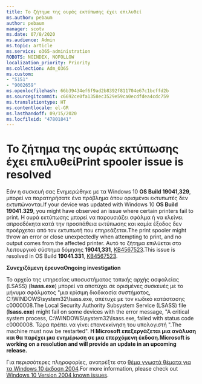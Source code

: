 ```yaml
---
title: Το ζήτημα της ουράς εκτύπωσης έχει επιλυθεί
ms.author: pebaum
author: pebaum
manager: scotv
ms.date: 07/8/2020
ms.audience: Admin
ms.topic: article
ms.service: o365-administration
ROBOTS: NOINDEX, NOFOLLOW
localization_priority: Priority
ms.collection: Adm_O365
ms.custom:
- "5151"
- "9002659"
ms.openlocfilehash: 66b39434ef6f9ad2b8392f811704e67c1bcffd2b
ms.sourcegitcommit: c6692ce0fa1358ec3529e59ca0ecdfdea4cdc759
ms.translationtype: HT
ms.contentlocale: el-GR
ms.lasthandoff: 09/15/2020
ms.locfileid: "47801841"
---
```

# <a name="print-spooler-issue-is-resolved"></a><span data-ttu-id="d642f-102">Το ζήτημα της ουράς εκτύπωσης έχει επιλυθεί</span><span class="sxs-lookup"><span data-stu-id="d642f-102">Print spooler issue is resolved</span></span>

<span data-ttu-id="d642f-103">Εάν η συσκευή σας Ενημερώθηκε με τα Windows 10  **OS Build 19041,329**, μπορεί να παρατηρήσατε ένα πρόβλημα όπου ορισμένοι εκτυπωτές δεν εκτυπώνονται.</span><span class="sxs-lookup"><span data-stu-id="d642f-103">If your device was updated with Windows 10  **OS Build 19041.329**, you might have observed an issue where certain printers fail to print.</span></span> <span data-ttu-id="d642f-104">Η ουρά εκτύπωσης μπορεί να παρουσιάζει σφάλμα ή να κλείνει απροσδόκητα κατά την προσπάθεια εκτύπωσης και καμία έξοδος δεν προέρχεται από τον εκτυπωτή που επηρεάζεται.</span><span class="sxs-lookup"><span data-stu-id="d642f-104">The print spooler might throw an error or close unexpectedly when attempting to print, and no output comes from the affected printer.</span></span> <span data-ttu-id="d642f-105">Αυτό το ζήτημα επιλύεται στο λειτουργικό σύστημα δόμησης  **19041,331**, [KB4567523](https://support.microsoft.com/help/4567523/windows-10-update-kb4567523).</span><span class="sxs-lookup"><span data-stu-id="d642f-105">This issue is resolved in OS Build  **19041.331**, [KB4567523](https://support.microsoft.com/help/4567523/windows-10-update-kb4567523).</span></span>  

<span data-ttu-id="d642f-106">**Συνεχιζόμενη έρευνα**</span><span class="sxs-lookup"><span data-stu-id="d642f-106">**Ongoing investigation**</span></span>

<span data-ttu-id="d642f-107">Το αρχείο της υπηρεσίας υποσυστήματος τοπικής αρχής ασφαλείας (LSASS) (**Isass.exe**) μπορεί να αποτύχει σε ορισμένες συσκευές με το μήνυμα σφάλματος "μια κρίσιμη διαδικασία συστήματος, C:\WINDOWS\system32\Isass.exe, απέτυχε με τον κωδικό κατάστασης c0000008.</span><span class="sxs-lookup"><span data-stu-id="d642f-107">The Local Security Authority Subsystem Service (LSASS) file (**Isass.exe**) might fail on some devices with the error message, "A critical system process, C:\WINDOWS\system32\Isass.exe, failed with status code c0000008.</span></span> <span data-ttu-id="d642f-108">Τώρα πρέπει να γίνει επανεκκίνηση του υπολογιστή ".</span><span class="sxs-lookup"><span data-stu-id="d642f-108">The machine must now be restarted".</span></span>  <span data-ttu-id="d642f-109">**Η Microsoft επεξεργάζεται μια ανάλυση και θα παρέχει μια ενημέρωση σε μια επερχόμενη έκδοση.**</span><span class="sxs-lookup"><span data-stu-id="d642f-109">**Microsoft is working on a resolution and will provide an update in an upcoming release.**</span></span>

<span data-ttu-id="d642f-110">Για περισσότερες πληροφορίες, ανατρέξτε στο  [θέμα γνωστά θέματα για τα Windows 10 έκδοση 2004](https://docs.microsoft.com/windows/release-information/status-windows-10-2004#442msgdesc).</span><span class="sxs-lookup"><span data-stu-id="d642f-110">For more information, please check out  [Windows 10 Version 2004 known issues](https://docs.microsoft.com/windows/release-information/status-windows-10-2004#442msgdesc).</span></span>